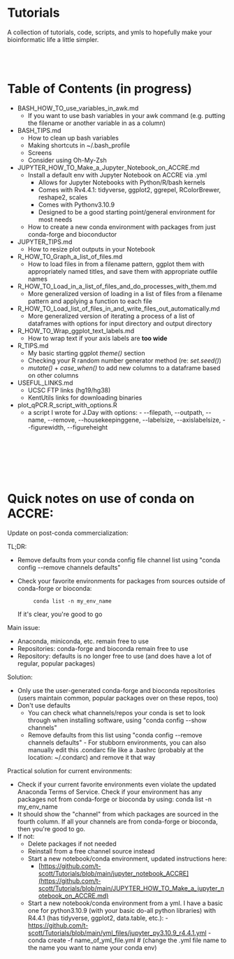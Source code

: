 # Tutorials

A collection of tutorials, code, scripts, and ymls to hopefully make your bioinformatic life a little simpler. 

<br>
<br>

# Table of Contents (in progress)
- BASH_HOW_TO_use_variables_in_awk.md
    - If you want to use bash variables in your awk command (e.g. putting the filename or another variable in as a column)
- BASH_TIPS.md
    - How to clean up bash variables
    - Making shortcuts in ~/.bash_profile
    - Screens
    - Consider using Oh-My-Zsh
- JUPYTER_HOW_TO_Make_a_Jupyter_Notebook_on_ACCRE.md
    - Install a default env with Jupyter Notebook on ACCRE via .yml
      - Allows for Jupyter Notebooks with Python/R/bash kernels
      - Comes with Rv4.4.1: tidyverse, ggplot2, ggrepel, RColorBrewer, reshape2, scales
      - Comes with Pythonv3.10.9
      - Designed to be a good starting point/general environment for most needs
    - How to create a new conda environment with packages from just conda-forge and bioconductor
- JUPYTER_TIPS.md
    - How to resize plot outputs in your Notebook
- R_HOW_TO_Graph_a_list_of_files.md
    - How to load files in from a filename pattern, ggplot them with appropriately named titles, and save them with appropriate outfile names            
- R_HOW_TO_Load_in_a_list_of_files_and_do_processes_with_them.md
    - More generalized version of loading in a list of files from a filename pattern and applying a function to each file 
- R_HOW_TO_Load_list_of_files_in_and_write_files_out_automatically.md
    - More generalized version of iterating a process of a list of dataframes with options for input directory and output directory 
- R_HOW_TO_Wrap_ggplot_text_labels.md
    - How to wrap text if your axis labels are **too wide** 
- R_TIPS.md
    - My basic starting ggplot *theme()* section
    - Checking your R random number generator method (re: *set.seed()*)
    - *mutate()* + *case_when()* to add new columns to a dataframe based on other columns
- USEFUL_LINKS.md
    - UCSC FTP links (hg19/hg38)
    - KentUtils links for downloading binaries 
- plot_qPCR.R_script_with_options.R
    - a script I wrote for J.Day with options:
               - --filepath, --outpath, --name, --remove, --housekeepinggene, --labelsize, --axislabelsize, --figurewidth, --figureheight
     








<br>
<br>
<br>
<br>
<br>



# Quick notes on use of conda on ACCRE:
Update on post-conda commercialization: 

TL;DR:
- Remove defaults from your conda config file channel list using "conda config --remove channels defaults"
- Check your favorite environments for packages from sources outside of conda-forge or bioconda:

           conda list -n my_env_name

  If it's clear, you're good to go

Main issue:
- Anaconda, miniconda, etc. remain free to use
- Repositories: conda-forge and bioconda remain free to use
- Repository: defaults is no longer free to use (and does have a lot of regular, popular packages)

Solution:
- Only use the user-generated conda-forge and bioconda repositories (users maintain common, popular packages over on these repos, too)
- Don't use defaults
     - You can check what channels/repos your conda is set to look through when installing software, using "conda config --show channels"
     - Remove defaults from this list using "conda config --remove channels defaults"
           - For stubborn environments, you can also manually edit this .condarc file like a .bashrc (probably at the location: ~/.condarc) and remove it that way


Practical solution for current environments:
- Check if your current favorite environments even violate the updated Anaconda Terms of Service. Check if your environment has any packages not from conda-forge or bioconda by using:
   conda list -n my_env_name
- It should show the "channel" from which packages are sourced in the fourth column. If all your channels are from conda-forge or bioconda, then you're good to go. 
- If not:
     - Delete packages if not needed
     - Reinstall from a free channel source instead
     - Start a new notebook/conda environment, updated instructions here: 
          - [https://github.com/t-scott/Tutorials/blob/main/jupyter_notebook_ACCRE](https://github.com/t-scott/Tutorials/blob/main/JUPYTER_HOW_TO_Make_a_jupyter_notebook_on_ACCRE.md)
     - Start a new notebook/conda environment from a yml. I have a basic one for python3.10.9 (with your basic do-all python libraries) with R4.4.1 (has tidyverse, ggplot2, data.table, etc.):
           - https://github.com/t-scott/Tutorials/blob/main/yml_files/jupyter_py3.10.9_r4.4.1.yml
           - conda create -f name_of_yml_file.yml # (change the .yml file name to the name you want to name your conda env)




